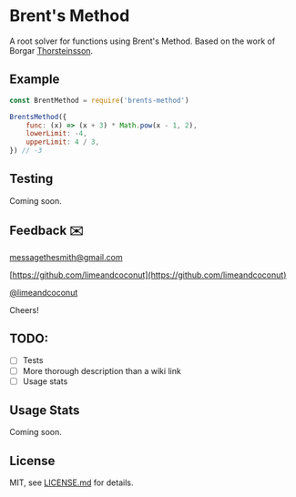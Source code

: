 # Brent's Method
A root solver for functions using Brent's Method. Based on the work of Borgar [Thorsteinsson](https://gist.github.com/borgar/3317728).


## Example
```js
const BrentMethod = require('brents-method')

BrentsMethod({
    func: (x) => (x + 3) * Math.pow(x - 1, 2),
    lowerLimit: -4,
    upperLimit: 4 / 3,
}) // -3
```

## Testing
Coming soon.

## Feedback ✉️

[messagethesmith@gmail.com](messagethesmith@gmail.com)

[https://github.com/limeandcoconut](https://github.com/limeandcoconut)

[@limeandcoconut](https://twitter.com/limeandcoconut)

Cheers!

## TODO:

- [ ] Tests
- [ ] More thorough description than a wiki link
- [ ] Usage stats

## Usage Stats
Coming soon.

## License

MIT, see [LICENSE.md](http://github.com/limeandcoconut/brents-method/blob/master/LICENSE.md) for details.

